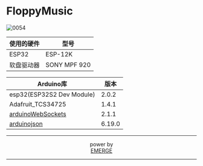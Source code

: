 # FloppyMusic



![0054](https://github.com/skyboooox/FloppyMusic/blob/main/src/floppy.gif)

| 使用的硬件 | 型号         |
| ---------- | ------------ |
| ESP32      | ESP-12K      |
| 软盘驱动器 | SONY MPF 920 |



| Arduino库                                                    | 版本   |
| ------------------------------------------------------------ | ------ |
| esp32(ESP32S2 Dev Module)                                    | 2.0.2  |
| Adafruit_TCS34725                                            | 1.4.1  |
| [arduinoWebSockets](https://github.com/Links2004/arduinoWebSockets) | 2.1.1  |
| [arduinojson](https://arduinojson.org/)                      | 6.19.0 |

------

<center>power by</center>	

<center><a href="http://emerge.cc/">EMERGE</a></center>

------

